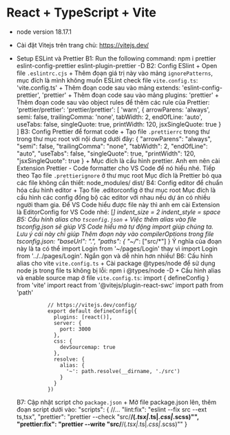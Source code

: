 # React + TypeScript + Vite

- node version 18.17.1
- Cài đặt Vitejs trên trang chủ: https://vitejs.dev/
- Setup ESLint và Prettier
  B1: Run the following command: npm i prettier eslint-config-prettier eslint-plugin-prettier -D
  B2: Config ESlint
      + Open file `.eslintrc.cjs`
      + Thêm đoạn giá trị này vào mảng `ignorePatterns`, mục đích là mình không muốn ESLint check file `vite.config.ts`: 'vite.config.ts'
      + Thêm đoạn code sau vào mảng extends: 'eslint-config-prettier', 'prettier'
      + Thêm đoạn code sau vào mảng plugins: 'prettier'
      + Thêm đoạn code sau vào object rules để thêm các rule của Prettier: 'prettier/prettier':
              'prettier/prettier': [
                  'warn',
                  {
                    arrowParens: 'always',
                    semi: false,
                    trailingComma: 'none',
                    tabWidth: 2,
                    endOfLine: 'auto',
                    useTabs: false,
                    singleQuote: true,
                    printWidth: 120,
                    jsxSingleQuote: true
                  }
                ]
  B3:  Config Prettier để format code
      + Tạo file `.prettierrc` trong thư trong thư mục root với nội dung dưới đây:
          {
          "arrowParens": "always",
          "semi": false,
          "trailingComma": "none",
          "tabWidth": 2,
          "endOfLine": "auto",
          "useTabs": false,
          "singleQuote": true,
          "printWidth": 120,
          "jsxSingleQuote": true
        }
      + Mục đích là cấu hình prettier. Anh em nên cài Extension Prettier - Code formatter cho VS Code để nó hiểu nhé.
          Tiếp theo Tạo file `.prettierignore` ở thư mục root
          Mục đích là Prettier bỏ qua các file không cần thiết: node_modules/
                                                                dist/
  B4: Config editor để chuẩn hóa cấu hình editor
      + Tạo file .editorconfig ở thư mục root
            Mục đích là cấu hình các config đồng bộ các editor với nhau nếu dự án có nhiều người tham gia.
            Để VS Code hiểu được file này thì anh em cài Extension là EditorConfig for VS Code nhé:
              [*]
            indent_size = 2
            indent_style = space
  B5:  Cấu hính alias cho `tsconfig.json`
      + Việc thêm alias vào file tsconfig.json sẽ giúp VS Code hiểu mà tự động import giúp chúng ta. Lưu ý cái này chỉ giúp
        Thêm đoạn này vào compilerOptions trong file tsconfig.json:
              "baseUrl": ".",
            "paths": {
              "~/*": ["src/*"]
            }
          Ý nghĩa của đoạn này là ta có thể import Login from '~/pages/Login' thay vì import Login from '../../pages/Login'. Ngắn gọn và dễ nhìn hơn nhiều!
  B6: Cấu hình alias cho vite `vite.config.ts`
      + Cài package @types/node để sử dụng node js trong file ts không bị lỗi: npm i @types/node -D
      + Cấu hình alias và enable source map ở file `vite.config.ts`:
              import { defineConfig } from 'vite'
                import react from '@vitejs/plugin-react-swc'
                import path from 'path'
                
                // https://vitejs.dev/config/
                export default defineConfig({
                  plugins: [react()],
                  server: {
                    port: 3000
                  },
                  css: {
                    devSourcemap: true
                  },
                  resolve: {
                    alias: {
                      '~': path.resolve(__dirname, './src')
                    }
                  }
                })
  B7: Cập nhật script cho `package.json`
      + Mở file package.json lên, thêm đoạn script dưới vào:
          "scripts": {
            //...
            "lint:fix": "eslint --fix src --ext ts,tsx",
            "prettier": "prettier --check \"src/**/(*.tsx|*.ts|*.css|*.scss)\"",
            "prettier:fix": "prettier --write \"src/**/(*.tsx|*.ts|*.css|*.scss)\""
        }
      

